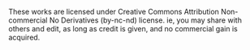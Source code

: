 These works are licensed under Creative Commons Attribution Non-commercial No Derivatives (by-nc-nd) license. 
ie, you may share with others and edit, as long as credit is given, and no commercial gain is acquired. 
